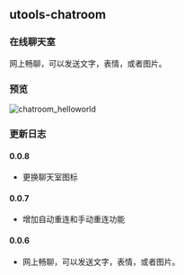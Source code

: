 ## utools-chatroom

### 在线聊天室

网上畅聊，可以发送文字，表情，或者图片。

### 预览

![chatroom_helloworld](https://imgkr.cn-bj.ufileos.com/33b08725-e5e6-4b92-b457-0b6dbcd12353.png)

### 更新日志

#### 0.0.8

- 更换聊天室图标

#### 0.0.7

- 增加自动重连和手动重连功能

#### 0.0.6

- 网上畅聊，可以发送文字，表情，或者图片。
